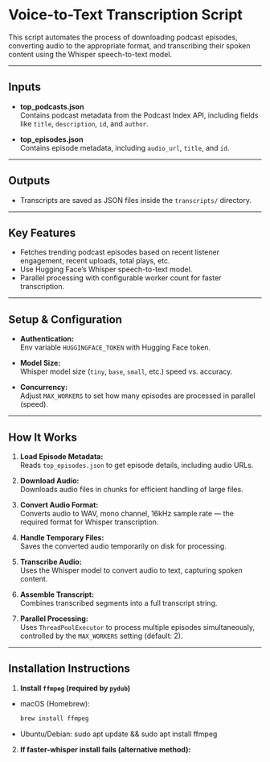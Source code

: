 # Voice-to-Text Transcription Script

This script automates the process of downloading podcast episodes, converting audio to the appropriate format, and transcribing their spoken content using the Whisper speech-to-text model.

---

## Inputs  
- **top_podcasts.json**  
  Contains podcast metadata from the Podcast Index API, including fields like `title`, `description`, `id`, and `author`.

- **top_episodes.json**  
  Contains episode metadata, including `audio_url`, `title`, and `id`.

---

## Outputs  
- Transcripts are saved as JSON files inside the `transcripts/` directory.

---

## Key Features  
- Fetches trending podcast episodes based on recent listener engagement, recent uploads, total plays, etc.  
- Use Hugging Face’s Whisper speech-to-text model. 
- Parallel processing with configurable worker count for faster transcription.

---

## Setup & Configuration  

- **Authentication:**  
  Env variable `HUGGINGFACE_TOKEN` with Hugging Face token.

- **Model Size:**  
  Whisper model size (`tiny`, `base`, `small`, etc.) speed vs. accuracy.

- **Concurrency:**  
  Adjust `MAX_WORKERS` to set how many episodes are processed in parallel (speed).

---

## How It Works 

1. **Load Episode Metadata:**  
   Reads `top_episodes.json` to get episode details, including audio URLs.

2. **Download Audio:**  
   Downloads audio files in chunks for efficient handling of large files.

3. **Convert Audio Format:**  
   Converts audio to WAV, mono channel, 16kHz sample rate — the required format for Whisper transcription.

4. **Handle Temporary Files:**  
   Saves the converted audio temporarily on disk for processing.

5. **Transcribe Audio:**  
   Uses the Whisper model to convert audio to text, capturing spoken content.

6. **Assemble Transcript:**  
   Combines transcribed segments into a full transcript string.

7. **Parallel Processing:**  
   Uses `ThreadPoolExecutor` to process multiple episodes simultaneously, controlled by the `MAX_WORKERS` setting (default: 2).

---

## Installation Instructions

1. **Install `ffmpeg` (required by `pydub`)**

- macOS (Homebrew):
  ```bash
  brew install ffmpeg
- Ubuntu/Debian:
sudo apt update && sudo apt install ffmpeg


2. **If faster-whisper install fails (alternative method):** 
``` pip install git+https://github.com/guillaumekln/faster-whisper.git



